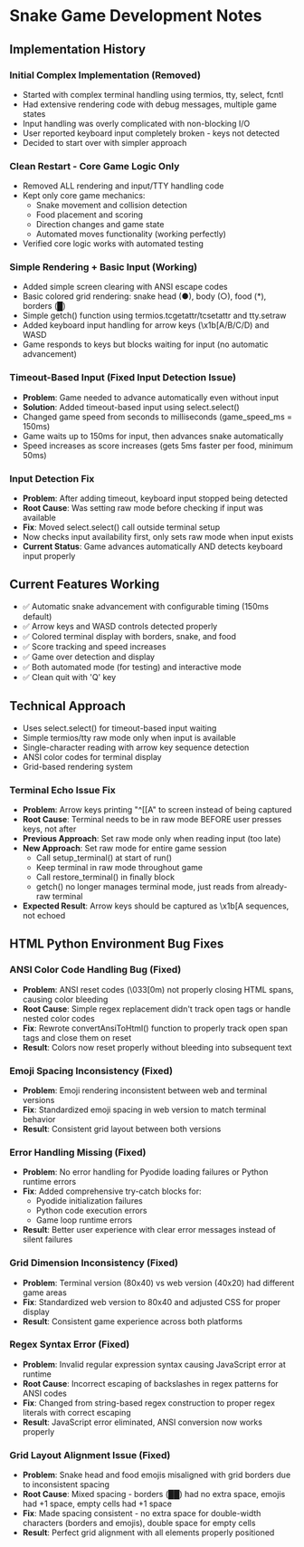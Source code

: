 # Snake Game Development Notes

## Implementation History

### Initial Complex Implementation (Removed)
- Started with complex terminal handling using termios, tty, select, fcntl
- Had extensive rendering code with debug messages, multiple game states
- Input handling was overly complicated with non-blocking I/O
- User reported keyboard input completely broken - keys not detected
- Decided to start over with simpler approach

### Clean Restart - Core Game Logic Only
- Removed ALL rendering and input/TTY handling code
- Kept only core game mechanics:
  - Snake movement and collision detection
  - Food placement and scoring
  - Direction changes and game state
  - Automated moves functionality (working perfectly)
- Verified core logic works with automated testing

### Simple Rendering + Basic Input (Working)
- Added simple screen clearing with ANSI escape codes
- Basic colored grid rendering: snake head (●), body (○), food (*), borders (█)
- Simple getch() function using termios.tcgetattr/tcsetattr and tty.setraw
- Added keyboard input handling for arrow keys (\x1b[A/B/C/D) and WASD
- Game responds to keys but blocks waiting for input (no automatic advancement)

### Timeout-Based Input (Fixed Input Detection Issue)
- **Problem**: Game needed to advance automatically even without input
- **Solution**: Added timeout-based input using select.select()
- Changed game speed from seconds to milliseconds (game_speed_ms = 150ms)
- Game waits up to 150ms for input, then advances snake automatically
- Speed increases as score increases (gets 5ms faster per food, minimum 50ms)

### Input Detection Fix
- **Problem**: After adding timeout, keyboard input stopped being detected
- **Root Cause**: Was setting raw mode before checking if input was available
- **Fix**: Moved select.select() call outside terminal setup
- Now checks input availability first, only sets raw mode when input exists
- **Current Status**: Game advances automatically AND detects keyboard input properly

## Current Features Working
- ✅ Automatic snake advancement with configurable timing (150ms default)
- ✅ Arrow keys and WASD controls detected properly  
- ✅ Colored terminal display with borders, snake, and food
- ✅ Score tracking and speed increases
- ✅ Game over detection and display
- ✅ Both automated mode (for testing) and interactive mode
- ✅ Clean quit with 'Q' key

## Technical Approach
- Uses select.select() for timeout-based input waiting
- Simple termios/tty raw mode only when input is available
- Single-character reading with arrow key sequence detection
- ANSI color codes for terminal display
- Grid-based rendering system

### Terminal Echo Issue Fix
- **Problem**: Arrow keys printing "^[[A" to screen instead of being captured
- **Root Cause**: Terminal needs to be in raw mode BEFORE user presses keys, not after
- **Previous Approach**: Set raw mode only when reading input (too late)
- **New Approach**: Set raw mode for entire game session
  - Call setup_terminal() at start of run()
  - Keep terminal in raw mode throughout game
  - Call restore_terminal() in finally block
  - getch() no longer manages terminal mode, just reads from already-raw terminal
- **Expected Result**: Arrow keys should be captured as \x1b[A sequences, not echoed

## HTML Python Environment Bug Fixes

### ANSI Color Code Handling Bug (Fixed)
- **Problem**: ANSI reset codes (\033[0m) not properly closing HTML spans, causing color bleeding
- **Root Cause**: Simple regex replacement didn't track open tags or handle nested color codes
- **Fix**: Rewrote convertAnsiToHtml() function to properly track open span tags and close them on reset
- **Result**: Colors now reset properly without bleeding into subsequent text

### Emoji Spacing Inconsistency (Fixed) 
- **Problem**: Emoji rendering inconsistent between web and terminal versions
- **Fix**: Standardized emoji spacing in web version to match terminal behavior
- **Result**: Consistent grid layout between both versions

### Error Handling Missing (Fixed)
- **Problem**: No error handling for Pyodide loading failures or Python runtime errors
- **Fix**: Added comprehensive try-catch blocks for:
  - Pyodide initialization failures
  - Python code execution errors  
  - Game loop runtime errors
- **Result**: Better user experience with clear error messages instead of silent failures

### Grid Dimension Inconsistency (Fixed)
- **Problem**: Terminal version (80x40) vs web version (40x20) had different game areas
- **Fix**: Standardized web version to 80x40 and adjusted CSS for proper display
- **Result**: Consistent game experience across both platforms

### Regex Syntax Error (Fixed)
- **Problem**: Invalid regular expression syntax causing JavaScript error at runtime
- **Root Cause**: Incorrect escaping of backslashes in regex patterns for ANSI codes
- **Fix**: Changed from string-based regex construction to proper regex literals with correct escaping
- **Result**: JavaScript error eliminated, ANSI conversion now works properly

### Grid Layout Alignment Issue (Fixed)
- **Problem**: Snake head and food emojis misaligned with grid borders due to inconsistent spacing
- **Root Cause**: Mixed spacing - borders (██) had no extra space, emojis had +1 space, empty cells had +1 space
- **Fix**: Made spacing consistent - no extra space for double-width characters (borders and emojis), double space for empty cells
- **Result**: Perfect grid alignment with all elements properly positioned